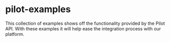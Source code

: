 # pilot-examples
This collection of examples shows off the functionality provided by the Pilot API. With these examples it will help ease the integration process with our platform.
